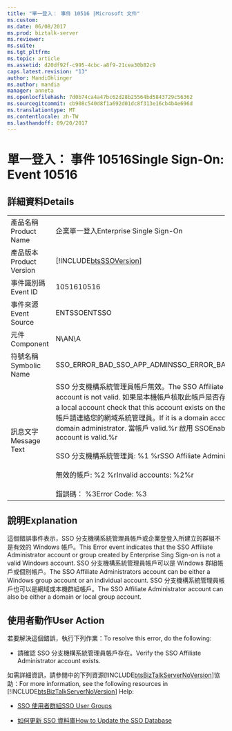```yaml
---
title: "單一登入： 事件 10516 |Microsoft 文件"
ms.custom: 
ms.date: 06/08/2017
ms.prod: biztalk-server
ms.reviewer: 
ms.suite: 
ms.tgt_pltfrm: 
ms.topic: article
ms.assetid: d20df92f-c995-4cbc-a8f9-21cea30b82c9
caps.latest.revision: "13"
author: MandiOhlinger
ms.author: mandia
manager: anneta
ms.openlocfilehash: 7d0b74ca4a47bc62d28b25564bd5843729c56362
ms.sourcegitcommit: cb908c540d8f1a692d01dc8f313e16cb4b4e696d
ms.translationtype: MT
ms.contentlocale: zh-TW
ms.lasthandoff: 09/20/2017
---
```

# <a name="single-sign-on-event-10516"></a><span data-ttu-id="830c0-102">單一登入： 事件 10516</span><span class="sxs-lookup"><span data-stu-id="830c0-102">Single Sign-On: Event 10516</span></span>
## <a name="details"></a><span data-ttu-id="830c0-103">詳細資料</span><span class="sxs-lookup"><span data-stu-id="830c0-103">Details</span></span>  
  
|||  
|-|-|  
|<span data-ttu-id="830c0-104">產品名稱</span><span class="sxs-lookup"><span data-stu-id="830c0-104">Product Name</span></span>|<span data-ttu-id="830c0-105">企業單一登入</span><span class="sxs-lookup"><span data-stu-id="830c0-105">Enterprise Single Sign-On</span></span>|  
|<span data-ttu-id="830c0-106">產品版本</span><span class="sxs-lookup"><span data-stu-id="830c0-106">Product Version</span></span>|[!INCLUDE[btsSSOVersion](../includes/btsssoversion-md.md)]|  
|<span data-ttu-id="830c0-107">事件識別碼</span><span class="sxs-lookup"><span data-stu-id="830c0-107">Event ID</span></span>|<span data-ttu-id="830c0-108">10516</span><span class="sxs-lookup"><span data-stu-id="830c0-108">10516</span></span>|  
|<span data-ttu-id="830c0-109">事件來源</span><span class="sxs-lookup"><span data-stu-id="830c0-109">Event Source</span></span>|<span data-ttu-id="830c0-110">ENTSSO</span><span class="sxs-lookup"><span data-stu-id="830c0-110">ENTSSO</span></span>|  
|<span data-ttu-id="830c0-111">元件</span><span class="sxs-lookup"><span data-stu-id="830c0-111">Component</span></span>|<span data-ttu-id="830c0-112">N\A</span><span class="sxs-lookup"><span data-stu-id="830c0-112">N\A</span></span>|  
|<span data-ttu-id="830c0-113">符號名稱</span><span class="sxs-lookup"><span data-stu-id="830c0-113">Symbolic Name</span></span>|<span data-ttu-id="830c0-114">SSO_ERROR_BAD_SSO_APP_ADMIN</span><span class="sxs-lookup"><span data-stu-id="830c0-114">SSO_ERROR_BAD_SSO_APP_ADMIN</span></span>|  
|<span data-ttu-id="830c0-115">訊息文字</span><span class="sxs-lookup"><span data-stu-id="830c0-115">Message Text</span></span>|<span data-ttu-id="830c0-116">SSO 分支機構系統管理員帳戶無效。</span><span class="sxs-lookup"><span data-stu-id="830c0-116">The SSO Affiliate Administrators account is not valid.</span></span> <span data-ttu-id="830c0-117">如果是本機帳戶核取此帳戶是否存在伺服器上。</span><span class="sxs-lookup"><span data-stu-id="830c0-117">If it is a local account check that this account exists on the server.</span></span> <span data-ttu-id="830c0-118">如果是網域帳戶請連絡您的網域系統管理員。</span><span class="sxs-lookup"><span data-stu-id="830c0-118">If it is a domain account contact your domain administrator.</span></span> <span data-ttu-id="830c0-119">當帳戶 valid.%r 啟用 SSO</span><span class="sxs-lookup"><span data-stu-id="830c0-119">Enable SSO when the account is valid.%r</span></span><br /><br /> <span data-ttu-id="830c0-120">SSO 分支機構系統管理員: %1 %r</span><span class="sxs-lookup"><span data-stu-id="830c0-120">SSO Affiliate Administrators: %1%r</span></span><br /><br /> <span data-ttu-id="830c0-121">無效的帳戶: %2 %r</span><span class="sxs-lookup"><span data-stu-id="830c0-121">Invalid accounts: %2%r</span></span><br /><br /> <span data-ttu-id="830c0-122">錯誤碼： %3</span><span class="sxs-lookup"><span data-stu-id="830c0-122">Error Code: %3</span></span>|  
  
## <a name="explanation"></a><span data-ttu-id="830c0-123">說明</span><span class="sxs-lookup"><span data-stu-id="830c0-123">Explanation</span></span>  
 <span data-ttu-id="830c0-124">這個錯誤事件表示，SSO 分支機構系統管理員帳戶或企業登登入所建立的群組不是有效的 Windows 帳戶。</span><span class="sxs-lookup"><span data-stu-id="830c0-124">This Error event indicates that the SSO Affiliate Administrator account or group created by Enterprise Sing Sign-on is not a valid Windows account.</span></span> <span data-ttu-id="830c0-125">SSO 分支機構系統管理員帳戶可以是 Windows 群組帳戶或個別帳戶。</span><span class="sxs-lookup"><span data-stu-id="830c0-125">The SSO Affiliate Administrators account can be either a Windows group account or an individual account.</span></span> <span data-ttu-id="830c0-126">SSO 分支機構系統管理員帳戶也可以是網域或本機群組帳戶。</span><span class="sxs-lookup"><span data-stu-id="830c0-126">The SSO Affiliate Administrator account can also be either a domain or local group account.</span></span>  
  
## <a name="user-action"></a><span data-ttu-id="830c0-127">使用者動作</span><span class="sxs-lookup"><span data-stu-id="830c0-127">User Action</span></span>  
 <span data-ttu-id="830c0-128">若要解決這個錯誤，執行下列作業：</span><span class="sxs-lookup"><span data-stu-id="830c0-128">To resolve this error, do the following:</span></span>  
  
-   <span data-ttu-id="830c0-129">請確認 SSO 分支機構系統管理員帳戶存在。</span><span class="sxs-lookup"><span data-stu-id="830c0-129">Verify the SSO Affiliate Administrator account exists.</span></span>  
  
 <span data-ttu-id="830c0-130">如需詳細資訊，請參閱中的下列資源[!INCLUDE[btsBizTalkServerNoVersion](../includes/btsbiztalkservernoversion-md.md)]協助：</span><span class="sxs-lookup"><span data-stu-id="830c0-130">For more information, see the following resources in [!INCLUDE[btsBizTalkServerNoVersion](../includes/btsbiztalkservernoversion-md.md)] Help:</span></span>  
  
-   [<span data-ttu-id="830c0-131">SSO 使用者群組</span><span class="sxs-lookup"><span data-stu-id="830c0-131">SSO User Groups</span></span>](../core/sso-user-groups.md)  
  
-   [<span data-ttu-id="830c0-132">如何更新 SSO 資料庫</span><span class="sxs-lookup"><span data-stu-id="830c0-132">How to Update the SSO Database</span></span>](../core/how-to-update-the-sso-database.md)
